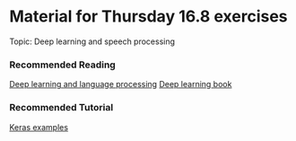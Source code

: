 # Material for Thursday 16.8 exercises

Topic: Deep learning and speech processing

### Recommended Reading

[Deep learning and language processing](http://epublications.uef.fi/pub/urn_nbn_fi_uef-20170270/urn_nbn_fi_uef-20170270.pdf)
[Deep learning book](https://www.deeplearningbook.org/)

### Recommended Tutorial

[Keras examples](https://github.com/keras-team/keras/tree/master/examples)